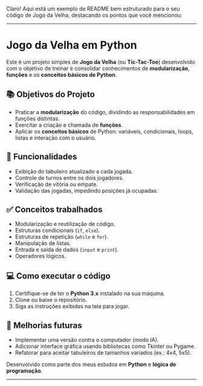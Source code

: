 Claro! Aqui está um exemplo de README bem estruturado para o seu código de Jogo da Velha, destacando os pontos que você mencionou:

---

# Jogo da Velha em Python

Este é um projeto simples de **Jogo da Velha** (ou **Tic-Tac-Toe**) desenvolvido com o objetivo de treinar e consolidar conhecimentos de **modularização**, **funções** e os **conceitos básicos de Python**.

## 📚 Objetivos do Projeto

* Praticar a **modularização** do código, dividindo as responsabilidades em funções distintas.
* Exercitar a criação e chamada de **funções**.
* Aplicar os **conceitos básicos** de Python: variáveis, condicionais, loops, listas e interação com o usuário.

## 🚀 Funcionalidades

* Exibição do tabuleiro atualizado a cada jogada.
* Controle de turnos entre os dois jogadores.
* Verificação de vitória ou empate.
* Validação das jogadas, impedindo posições já ocupadas.

## ✅ Conceitos trabalhados

* Modularização e reutilização de código.
* Estruturas condicionais (`if`, `else`).
* Estruturas de repetição (`while` e `for`).
* Manipulação de listas.
* Entrada e saída de dados (`input` e `print`).
* Operadores lógicos.

## 💻 Como executar o código

1. Certifique-se de ter o **Python 3.x** instalado na sua máquina.
2. Clone ou baixe o repositório.
3. Siga as instruções exibidas na tela para jogar.

## 🎯 Melhorias futuras

* Implementar uma versão contra o computador (modo IA).
* Adicionar interface gráfica usando bibliotecas como Tkinter ou Pygame.
* Refatorar para aceitar tabuleiros de tamanhos variados (ex.: 4x4, 5x5).


Desenvolvido como parte dos meus estudos em **Python** e **lógica de programação**.

---

